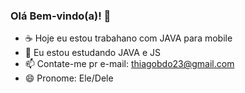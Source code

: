 ### Olá Bem-vindo(a)! 👋

- ☕ Hoje eu estou trabahano com JAVA para mobile 
- 🌱 Eu estou estudando JAVA e JS
- 📫 Contate-me pr e-mail: thiagobdo23@gmail.com
- 😄 Pronome: Ele/Dele



